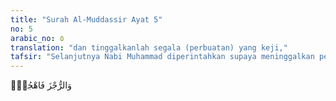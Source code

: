 ```yaml
---
title: "Surah Al-Muddassir Ayat 5"
no: 5
arabic_no: ٥
translation: "dan tinggalkanlah segala (perbuatan) yang keji,"
tafsir: "Selanjutnya Nabi Muhammad diperintahkan supaya meninggalkan perbuatan dosa seperti menyembah berhala atau patung. Kata ar-rujz yang terdapat dalam ayat ini berarti siksaan, dan dalam hal ini yang dimaksudkan ialah perintah menjauhkan segala sebab yang mendatangkan siksaan, yakni perbuatan maksiat. Termasuk yang dilarang oleh ayat ini ialah mengerjakan segala macam perbuatan yang menyebabkan perbuatan maksiat.\n\nMembersihkan diri dari dosa apalagi bagi seorang dai adalah suatu kewajiban. Sebab, kalau pada diri sang dai sendiri diketahui ada cela dan aib oleh masyarakat, tentu perkataan dan nasihatnya sulit diterima orang. Bahkan mubalig yang pandai memelihara diri sekali pun pasti menghadapi dua bentuk tantangan, yakni:\n\n1.Boleh jadi orang yang diajak dan diseru ke jalan Allah akan menepuk dada, memperlihatkan kesombongannya, sehingga merasa tidak lagi membutuhkan nasihat. Dengan kekayaan, ilmu pengetahuan, atau kedudukan tinggi yang dimilikinya, ia merasa tidak perlu lagi diajak ke jalan Allah.\n\n2.Mungkin pula sang dai dimusuhi oleh penguasa dan yang tidak senang kepadanya. Sang dai akan diusir, disiksa, dikurangi hak-haknya, diintimidasi, dilarang, atau dihalang-halangi menyampaikan dakwah dan menegakkan yang hak. Semuanya itu merupakan akibat yang harus dihadapi bagi siapa saja yang berjihad di jalan Allah. Memelihara diri dari segala tindakan dan perkataan yang melunturkan nama baik di mata masyarakat adalah sebagian dari ikhtiar dalam rangka mencapai kesuksesan dalam berdakwah."
---
```

وَالرُّجْزَ فَاهْجُرْۖ 